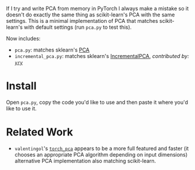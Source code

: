 If I try and write PCA from memory in PyTorch I always make a mistake so it
doesn't do exactly the same thing as scikit-learn's PCA with the same settings.
This is a minimal implementation of PCA that matches scikit-learn's with default
settings (run `pca.py` to test this).

Now includes:

* `pca.py`: matches sklearn's [PCA][]
* `incremental_pca.py`: matches sklearn's [IncrementalPCA][], _contributed by: [`yry`][yry]_

# Install

Open `pca.py`, copy the code you'd like to use and then paste it where you'd
like to use it.

# Related Work

* `valentingol`'s [`torch_pca`](https://github.com/valentingol/torch_pca) appears to be
  a more full featured and faster (it chooses an appropriate PCA algorithm depending
  on input dimensions) alternative PCA implementation also matching scikit-learn.

[PCA]: https://scikit-learn.org/stable/modules/generated/sklearn.decomposition.PCA.html
[IncrementalPCA]: https://scikit-learn.org/stable/modules/generated/sklearn.decomposition.IncrementalPCA.html
[yry]: https://github.com/YRYoung
